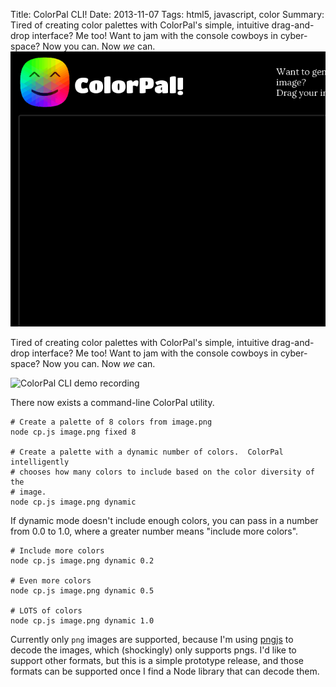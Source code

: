 Title: ColorPal CLI!
Date: 2013-11-07
Tags: html5, javascript, color
Summary: Tired of creating color palettes with ColorPal's simple, intuitive drag-and-drop interface?  Me too!  Want to jam with the console cowboys in cyber-space?  Now you can.  Now *we* can.  ![ColorPal CLI demo recording](/static/images/023/cp.node.gif "ColorPal CLI demo recording")

Tired of creating color palettes with ColorPal's simple, intuitive
drag-and-drop interface?  Me too!  Want to jam with the console cowboys in
cyber-space?  Now you can.  Now *we* can.

![ColorPal CLI demo recording]({filename}/static/images/023/cp.node.gif "ColorPal CLI demo recording")

There now exists a command-line ColorPal utility.

    # Create a palette of 8 colors from image.png
    node cp.js image.png fixed 8

    # Create a palette with a dynamic number of colors.  ColorPal intelligently
    # chooses how many colors to include based on the color diversity of the
    # image.
    node cp.js image.png dynamic

If dynamic mode doesn't include enough colors, you can pass in a number from
0.0 to 1.0, where a greater number means "include more colors".

    # Include more colors
    node cp.js image.png dynamic 0.2

    # Even more colors
    node cp.js image.png dynamic 0.5

    # LOTS of colors
    node cp.js image.png dynamic 1.0

Currently only `png` images are supported, because I'm using
[pngjs](https://github.com/niegowski/node-pngjs/) to decode the images, which
(shockingly) only supports pngs.  I'd like to support other formats, but this
is a simple prototype release, and those formats can be supported once I find a
Node library that can decode them.
